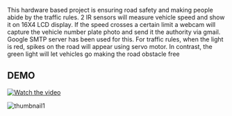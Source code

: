 
This hardware based project is ensuring road safety and making people abide by the traffic rules.
2 IR sensors will measure vehicle speed and show it on 16X4 LCD display. 
If the speed crosses a certain limit a webcam will capture the vehicle number plate photo and send it the authority via gmail. Google SMTP server has been used for this.
For traffic rules, when the light is red, spikes on the road will appear using servo motor. In contrast, the green light will let vehicles go making the road obstacle free


## DEMO

[![Watch the video](https://raw.githubusercontent.com/Parisa-Reza/Smart-Road-Safety/master/thumbnail.jpg)](https://raw.githubusercontent.com/Parisa-Reza/Smart-Road-Safety/master/video1.mp4)



![thumbnail1](https://github.com/user-attachments/assets/dab23b59-46f2-41c1-bb4c-fcd87ad3d166)


